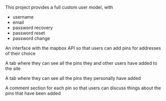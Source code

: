 This project provides a full custom user model, with 
- username 
- email
- password recovery
- password reset
- password change

An interface with the mapbox API so that users can add pins for addresses of their choice

A tab where they can see all the pins they and other users have added to the site

A tab where they can see all the pins they personally have added

A comment section for each pin so that users can discuss things about the pins that have been added